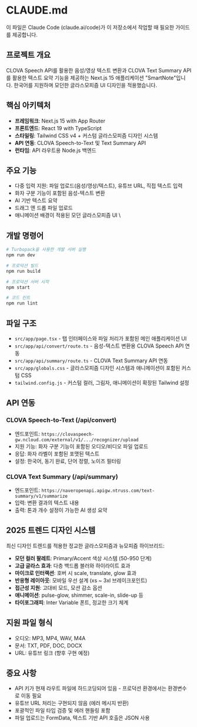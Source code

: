 # CLAUDE.md

이 파일은 Claude Code (claude.ai/code)가 이 저장소에서 작업할 때 필요한 가이드를 제공합니다.

## 프로젝트 개요

CLOVA Speech API를 활용한 음성/영상 텍스트 변환과 CLOVA Text Summary API를 활용한 텍스트 요약 기능을 제공하는 Next.js 15 애플리케이션 "SmartNote"입니다. 한국어를 지원하며 모던한 글라스모피즘 UI 디자인을 적용했습니다.

## 핵심 아키텍처

- **프레임워크**: Next.js 15 with App Router
- **프론트엔드**: React 19 with TypeScript
- **스타일링**: Tailwind CSS v4 + 커스텀 글라스모피즘 디자인 시스템
- **API 연동**: CLOVA Speech-to-Text 및 Text Summary API
- **런타임**: API 라우트용 Node.js 백엔드

## 주요 기능

- 다중 입력 지원: 파일 업로드(음성/영상/텍스트), 유튜브 URL, 직접 텍스트 입력
- 화자 구분 기능이 포함된 음성-텍스트 변환
- AI 기반 텍스트 요약
- 드래그 앤 드롭 파일 업로드
- 애니메이션 배경이 적용된 모던 글라스모피즘 UI
\
## 개발 명령어

```bash
# Turbopack을 사용한 개발 서버 실행
npm run dev

# 프로덕션 빌드
npm run build

# 프로덕션 서버 시작
npm start

# 코드 린트
npm run lint
```

## 파일 구조

- `src/app/page.tsx` - 탭 인터페이스와 파일 처리가 포함된 메인 애플리케이션 UI
- `src/app/api/convert/route.ts` - 음성-텍스트 변환용 CLOVA Speech API 연동
- `src/app/api/summary/route.ts` - CLOVA Text Summary API 연동
- `src/app/globals.css` - 글라스모피즘 디자인 시스템과 애니메이션이 포함된 커스텀 CSS
- `tailwind.config.js` - 커스텀 컬러, 그림자, 애니메이션이 확장된 Tailwind 설정

## API 연동

### CLOVA Speech-to-Text (/api/convert)
- 엔드포인트: `https://clovaspeech-gw.ncloud.com/external/v1/.../recognizer/upload`
- 지원 기능: 화자 구분 기능이 포함된 오디오/비디오 파일 업로드
- 응답: 화자 라벨이 포함된 포맷된 텍스트
- 설정: 한국어, 동기 완료, 단어 정렬, 노이즈 필터링

### CLOVA Text Summary (/api/summary)
- 엔드포인트: `https://naveropenapi.apigw.ntruss.com/text-summary/v1/summarize`
- 입력: 변환 결과의 텍스트 내용
- 출력: 톤과 개수 설정이 가능한 AI 생성 요약

## 2025 트렌드 디자인 시스템

최신 디자인 트렌드를 적용한 정교한 글라스모피즘과 뉴모피즘 하이브리드:
- **모던 컬러 팔레트**: Primary/Accent 색상 시스템 (50-950 단계)
- **고급 글라스 효과**: 다층 백드롭 블러와 하이라이트 효과
- **마이크로 인터랙션**: 호버 시 scale, translate, glow 효과
- **반응형 레이아웃**: 모바일 우선 설계 (xs ~ 3xl 브레이크포인트)
- **접근성 지원**: 고대비 모드, 모션 감소 옵션
- **애니메이션**: pulse-glow, shimmer, scale-in, slide-up 등
- **타이포그래피**: Inter Variable 폰트, 정교한 크기 체계

## 지원 파일 형식

- 오디오: MP3, MP4, WAV, M4A
- 문서: TXT, PDF, DOC, DOCX
- URL: 유튜브 링크 (향후 구현 예정)

## 중요 사항

- API 키가 현재 라우트 파일에 하드코딩되어 있음 - 프로덕션 환경에서는 환경변수로 이동 필요
- 유튜브 URL 처리는 구현되지 않음 (에러 메시지 반환)
- 포괄적인 파일 타입 검증 및 에러 핸들링 포함
- 파일 업로드는 FormData, 텍스트 기반 API 호출은 JSON 사용